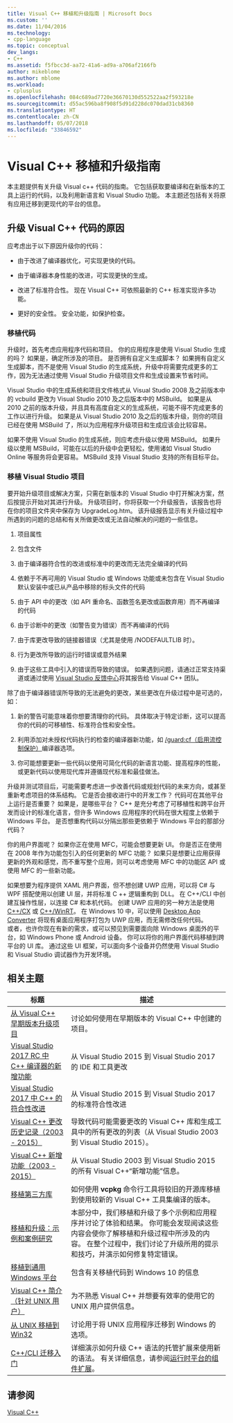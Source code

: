 ```yaml
---
title: Visual C++ 移植和升级指南 | Microsoft Docs
ms.custom: ''
ms.date: 11/04/2016
ms.technology:
- cpp-language
ms.topic: conceptual
dev_langs:
- C++
ms.assetid: f5fbcc3d-aa72-41a6-ad9a-a706af2166fb
author: mikeblome
ms.author: mblome
ms.workload:
- cplusplus
ms.openlocfilehash: 084c689ad7720e36670130d552522aa2f593218e
ms.sourcegitcommit: d55ac596ba8f908f5d91d228dc070dad31cb8360
ms.translationtype: HT
ms.contentlocale: zh-CN
ms.lasthandoff: 05/07/2018
ms.locfileid: "33846592"
---
```

# <a name="visual-c-porting-and-upgrading-guide"></a>Visual C++ 移植和升级指南
本主题提供有关升级 Visual c++ 代码的指南。 它包括获取要编译和在新版本的工具上运行的代码，以及利用新语言和 Visual Studio 功能。 本主题还包括有关将原有应用迁移到更现代的平台的信息。  
  
## <a name="reasons-to-upgrade-visual-c-code"></a>升级 Visual C++ 代码的原因  
 应考虑出于以下原因升级你的代码：  
  
-   由于改进了编译器优化，可实现更快的代码。  
  
-   由于编译器本身性能的改进，可实现更快的生成。  
  
-   改进了标准符合性。 现在 Visual C++ 可依照最新的 C++ 标准实现许多功能。  
  
-   更好的安全性。 安全功能，如保护检查。  
  
### <a name="porting-your-code"></a>移植代码  
 升级时，首先考虑应用程序代码和项目。 你的应用程序是使用 Visual Studio 生成的吗？  如果是，确定所涉及的项目。  是否拥有自定义生成脚本？  如果拥有自定义生成脚本，而不是使用 Visual Studio 的生成系统，升级中将需要完成更多的工作，因为无法通过使用 Visual Studio 升级项目文件和生成设置来节省时间。  
  
 Visual Studio 中的生成系统和项目文件格式从 Visual Studio 2008 及之前版本中的 vcbuild 更改为 Visual Studio 2010 及之后版本中的 MSBuild。 如果是从 2010 之前的版本升级，并且具有高度自定义的生成系统，可能不得不完成更多的工作以进行升级。  如果是从 Visual Studio 2010 及之后的版本升级，则你的项目已经在使用 MSBuild 了，所以为应用程序升级项目和生成应该会比较容易。  
  
 如果不使用 Visual Studio 的生成系统，则应考虑升级以使用 MSBuild。 如果升级以使用 MSBuild，可能在以后的升级中会更轻松，使用诸如 Visual Studio Online 等服务将会更容易。 MSBuild 支持 Visual Studio 支持的所有目标平台。  
  
### <a name="porting-visual-studio-projects"></a>移植 Visual Studio 项目  
  要开始升级项目或解决方案，只需在新版本的 Visual Studio 中打开解决方案，然后按提示开始对其进行升级。  升级项目时，你将获取一个升级报告，该报告也将在你的项目文件夹中保存为 UpgradeLog.htm。 该升级报告显示有关升级过程中所遇到的问题的总结和有关所做更改或无法自动解决的问题的一些信息。  
  
1.  项目属性  
  
2.  包含文件  
  
3.  由于编译器符合性的改进或标准中的更改而无法完全编译的代码  
  
4.  依赖于不再可用的 Visual Studio 或 Windows 功能或未包含在 Visual Studio 默认安装中或已从产品中移除的标头文件的代码  
  
5.  由于 API 中的更改（如 API 重命名、函数签名更改或函数弃用）而不再编译的代码  
  
6.  由于诊断中的更改（如警告变为错误）而不再编译的代码  
  
7.  由于库更改导致的链接器错误（尤其是使用 /NODEFAULTLIB 时）。  
  
8.  行为更改所导致的运行时错误或意外结果  
  
9. 由于这些工具中引入的错误而导致的错误。 如果遇到问题，请通过正常支持渠道或通过使用 [Visual Studio 反馈中心](http://connect.microsoft.com/VisualStudio/Feedback)将其报告给 Visual C++ 团队。  
  
 除了由于编译器错误所导致的无法避免的更改，某些更改在升级过程中是可选的，如：  
  
1.  新的警告可能意味着你想要清理你的代码。 具体取决于特定诊断，这可以提高你的代码的可移植性、标准符合性和安全性。  
  
2.  利用添加对未授权代码执行的检查的编译器新功能，如 [/guard:cf（启用流控制保护）](../build/reference/guard-enable-control-flow-guard.md)编译器选项。  
  
3.  你可能想要更新一些代码以使用可简化代码的新语言功能、提高程序的性能，或更新代码以使用现代库并遵循现代标准和最佳做法。  
  
 升级并测试项目后，可能需要考虑进一步改善代码或规划代码的未来方向，或甚至重新考虑项目的体系结构。 它是否会接收进行中的开发工作？ 代码可在其他平台上运行是否重要？  如果是，是哪些平台？  C++ 是充分考虑了可移植性和跨平台开发而设计的标准化语言，但许多 Windows 应用程序的代码在很大程度上依赖于 Windows 平台。 是否想重构代码以分隔出那些更依赖于 Windows 平台的那部分代码？  
  
 你的用户界面呢？  如果你正在使用 MFC，可能会想要更新 UI。  你是否正在使用在 2008 年作为功能包引入的任何更新的 MFC 功能？  如果只是想要让应用获得更新的外观和感觉，而不重写整个应用，则可以考虑使用 MFC 中的功能区 API 或使用 MFC 的一些新功能。  
  
 如果想要为程序提供 XAML 用户界面，但不想创建 UWP 应用，可以将 C# 与 WPF 搭配使用以创建 UI 层，并将标准 C ++ 逻辑重构到 DLL。 在 C++/CLI 中创建互操作性层，以连接 C# 和本机代码。 创建 UWP 应用的另一种方法是使用 [C++/CX](https://msdn.microsoft.com/en-us/library/windows/apps/xaml/hh699871.aspx) 或 [C++/WinRT](https://github.com/microsoft/cppwinrt)。 在 Windows 10 中，可以使用 [Desktop App Converter](https://msdn.microsoft.com/en-us/windows/uwp/porting/desktop-to-uwp-run-desktop-app-converter) 将现有桌面应用程序打包为 UWP 应用，而无需修改任何代码。   
 或者，也许你现在有新的需求，或可以预见到需要面向除 Windows 桌面外的平台，如 Windows Phone 或 Android 设备。 你可以将你的用户界面代码移植到跨平台的 UI 库。 通过这些 UI 框架，可以面向多个设备并仍然使用 Visual Studio 和 Visual Studio 调试器作为开发环境。  
  
## <a name="related-topics"></a>相关主题  
  
|标题|描述|  
|-----------|-----------------|  
|[从 Visual C++ 早期版本升级项目](upgrading-projects-from-earlier-versions-of-visual-cpp.md)|讨论如何使用在早期版本的 Visual C++ 中创建的项目。|  
|[Visual Studio 2017 RC 中 C++ 编译器的新增功能](../what-s-new-for-visual-cpp-in-visual-studio.md)|从 Visual Studio 2015 到 Visual Studio 2017 的 IDE 和工具更改|  
|[Visual Studio 2017 中 C++ 的符合性改进](../cpp-conformance-improvements-2017.md)|从 Visual Studio 2015 到 Visual Studio 2017 的标准符合性改进|  
|[Visual C++ 更改历史记录（2003 - 2015）](visual-cpp-change-history-2003-2015.md)|导致代码可能需要更改的 Visual C++ 库和生成工具中的所有更改的列表（从 Visual Studio 2003 到 Visual Studio 2015）。|  
|[Visual C++ 新增功能（2003 - 2015）](visual-cpp-what-s-new-2003-through-2015.md)|从 Visual Studio 2003 到 Visual Studio 2015 的所有 Visual C++“新增功能”信息。|  
|[移植第三方库](porting-third-party-libraries.md)|如何使用 **vcpkg** 命令行工具将较旧的开源库移植到使用较新的 Visual C++ 工具集编译的版本。|  
|[移植和升级：示例和案例研究](porting-and-upgrading-examples-and-case-studies.md)|本部分中，我们移植和升级了多个示例和应用程序并讨论了体验和结果。 你可能会发现阅读这些内容会使你了解移植和升级过程中所涉及的内容。 在整个过程中，我们讨论了升级所用的提示和技巧，并演示如何修复特定错误。|  
|[移植到通用 Windows 平台](porting-to-the-universal-windows-platform-cpp.md)|包含有关移植代码到 Windows 10 的信息|  
|[Visual C++ 简介（针对 UNIX 用户）](introduction-to-visual-cpp-for-unix-users.md)|为不熟悉 Visual C++ 并想要有效率的使用它的 UNIX 用户提供信息。|  
|[从 UNIX 移植到 Win32](porting-from-unix-to-win32.md)|讨论用于将 UNIX 应用程序迁移到 Windows 的选项。|  
|[C++/CLI 迁移入门](../dotnet/cpp-cli-migration-primer.md)|详细演示如何升级 C++ 语法的托管扩展来使用新的语法。 有关详细信息，请参阅[运行时平台的组件扩展](../windows/component-extensions-for-runtime-platforms.md)。|  
  
## <a name="see-also"></a>请参阅  
 [Visual C++](../visual-cpp-in-visual-studio.md)
